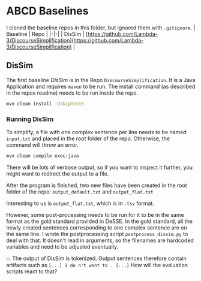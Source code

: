 # ABCD Baselines

I cloned the baseline repos in this folder, but ignored them with `.gitignore`.
| Baseline | Repo |
|-|-|
| DisSim | [https://github.com/Lambda-3/DiscourseSimplification](https://github.com/Lambda-3/DiscourseSimplification) |

## DisSim

The first baseline *DisSim* is in the Repo `DiscourseSimplification`.
It is a Java Application and requires `maven` to be run.
The install command (as described in the repos readme) needs to be run inside the repo.
```bash
mvn clean install -DskipTests
```

### Running DisSim

To simplify, a file with one complex sentence per line needs to be named `input.txt` and placed in the root folder of the repo.
Otherwise, the command will throw an error.

```bash
mvn clean compile exec:java
```

There will be lots of verbose output, so if you want to inspect it further, you might want to redirect the output to a file.

After the program is finished, two new files have been created in the root folder of the repo: `output_default.txt` and `output_flat.txt`

Interesting to us is `output_flat.txt`, which is in `.tsv` format.

However, some post-processing needs to be run for it to be in the same format as the gold standard provided in DeSSE.
In the gold standard, all the newly created sentences corresponding to one complex sentence are on the same line.
I wrote the postprocessing script `postprocess_dissim.py` to deal with that.
It doesn't read in arguments, so the filenames are hardcoded variables and need to be adjusted eventually.

💥 The output of DisSim is tokenized. Output sentences therefore contain artifacts such as `[...] I do n't want to . [...]` 
How will the evaluation scripts react to that?
